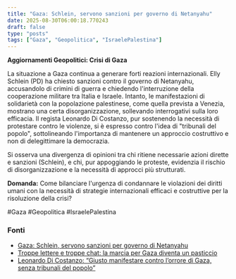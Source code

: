 ```yaml
---
title: "Gaza: Schlein, servono sanzioni per governo di Netanyahu"
date: 2025-08-30T06:00:18.770243
draft: false
type: "posts"
tags: ["Gaza", "Geopolitica", "IsraelePalestina"]
---
```


**Aggiornamenti Geopolitici: Crisi di Gaza**

La situazione a Gaza continua a generare forti reazioni internazionali.  Elly Schlein (PD) ha chiesto sanzioni contro il governo di Netanyahu, accusandolo di crimini di guerra e chiedendo l'interruzione della cooperazione militare tra Italia e Israele.  Intanto, le manifestazioni di solidarietà con la popolazione palestinese, come quella prevista a Venezia, mostrano una certa disorganizzazione, sollevando interrogativi sulla loro efficacia.  Il regista Leonardo Di Costanzo, pur sostenendo la necessità di protestare contro le violenze, si è espresso contro l'idea di "tribunali del popolo", sottolineando l'importanza di mantenere un approccio costruttivo e non di delegittimare la democrazia.

Si osserva una divergenza di opinioni tra chi ritiene necessarie azioni dirette e sanzioni (Schlein), e chi, pur appoggiando le proteste, evidenzia il rischio di disorganizzazione e la necessità di approcci più strutturati.

**Domanda:**  Come bilanciare l'urgenza di condannare le violazioni dei diritti umani con la necessità di strategie internazionali efficaci e costruttive per la risoluzione della crisi?

#Gaza #Geopolitica #IsraelePalestina


### Fonti
- [Gaza: Schlein, servono sanzioni per governo di Netanyahu](https://www.ansa.it/sito/notizie/topnews/2025/08/29/gaza-schlein-servono-sanzioni-per-governo-di-netanyahu_f709de76-4206-4ec6-be46-44af2a1fe95d.html)
- [Troppe lettere e troppe chat: la marcia per Gaza diventa un pasticcio](https://www.repubblica.it/spettacoli/dossier/mostra-del-cinema-di-venezia/2025/08/30/news/mostra_cinema_venezia_manifestazione_gaza_commento_annalisa_cuzzocrea-424815383/)
- [Leonardo Di Costanzo: “Giusto manifestare contro l’orrore di Gaza, senza tribunali del popolo”](https://www.repubblica.it/spettacoli/dossier/mostra-del-cinema-di-venezia/2025/08/30/news/venezia_leonardo_di_costanzo_manifestazione_gaza_mostra_cinema-424815360/)
